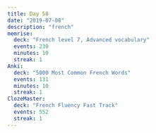```yaml
---
title: Day 58
date: "2019-07-08"
description: "french"
memrise:
  deck: "French level 7, Advanced vocabulary"
  events: 230
  minutes: 10
  streak: 1
Anki:
  deck: "5000 Most Common French Words"
  events: 131
  minutes: 10
  streak: 1
ClozeMaster:
  deck: "French Fluency Fast Track"
  events: 552
  streak: 1
---
```

